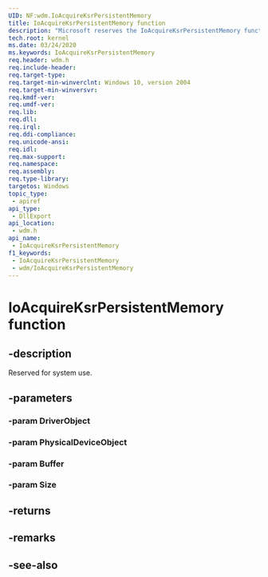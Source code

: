 ```yaml
---
UID: NF:wdm.IoAcquireKsrPersistentMemory
title: IoAcquireKsrPersistentMemory function
description: "Microsoft reserves the IoAcquireKsrPersistentMemory function for internal use only. Don't use this function in your code."
tech.root: kernel
ms.date: 03/24/2020
ms.keywords: IoAcquireKsrPersistentMemory
req.header: wdm.h
req.include-header: 
req.target-type: 
req.target-min-winverclnt: Windows 10, version 2004
req.target-min-winversvr: 
req.kmdf-ver: 
req.umdf-ver: 
req.lib: 
req.dll: 
req.irql: 
req.ddi-compliance: 
req.unicode-ansi: 
req.idl: 
req.max-support: 
req.namespace: 
req.assembly: 
req.type-library: 
targetos: Windows
topic_type:
 - apiref
api_type:
 - DllExport
api_location:
 - wdm.h
api_name:
 - IoAcquireKsrPersistentMemory
f1_keywords:
 - IoAcquireKsrPersistentMemory
 - wdm/IoAcquireKsrPersistentMemory
---
```


# IoAcquireKsrPersistentMemory function

## -description

Reserved for system use.

## -parameters

### -param DriverObject

### -param PhysicalDeviceObject

### -param Buffer

### -param Size

## -returns

## -remarks

## -see-also
